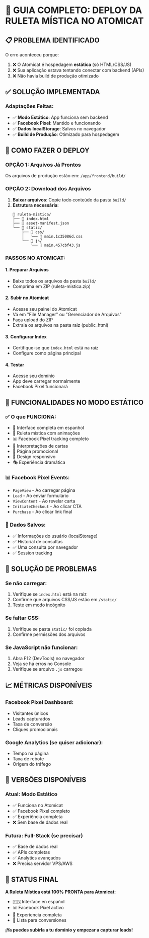 # 🎯 GUIA COMPLETO: DEPLOY DA RULETA MÍSTICA NO ATOMICAT

## 📋 PROBLEMA IDENTIFICADO
O erro aconteceu porque:
1. ❌ O Atomicat é hospedagem **estática** (só HTML/CSS/JS)
2. ❌ Sua aplicação estava tentando conectar com backend (APIs)
3. ❌ Não havia build de produção otimizado

## ✅ SOLUÇÃO IMPLEMENTADA

### **Adaptações Feitas:**
- ✅ **Modo Estático**: App funciona sem backend
- ✅ **Facebook Pixel**: Mantido e funcionando
- ✅ **Dados localStorage**: Salvos no navegador
- ✅ **Build de Produção**: Otimizado para hospedagem

## 🚀 COMO FAZER O DEPLOY

### **OPÇÃO 1: Arquivos Já Prontos**
Os arquivos de produção estão em: `/app/frontend/build/`

### **OPÇÃO 2: Download dos Arquivos**
1. **Baixar arquivos**: Copie todo conteúdo da pasta `build/`
2. **Estrutura necessária**:
   ```
   📁 ruleta-mistica/
   ├── 📄 index.html
   ├── 📄 asset-manifest.json
   └── 📁 static/
       ├── 📁 css/
       │   └── 📄 main.1c35086d.css
       └── 📁 js/
           └── 📄 main.457cbf43.js
   ```

### **PASSOS NO ATOMICAT:**

#### **1. Preparar Arquivos**
- Baixe todos os arquivos da pasta `build/`
- Comprima em ZIP (ruleta-mistica.zip)

#### **2. Subir no Atomicat**
- Acesse seu painel do Atomicat
- Vá em "File Manager" ou "Gerenciador de Arquivos"
- Faça upload do ZIP
- Extraia os arquivos na pasta raiz (public_html)

#### **3. Configurar Index**
- Certifique-se que `index.html` está na raiz
- Configure como página principal

#### **4. Testar**
- Acesse seu domínio
- App deve carregar normalmente
- Facebook Pixel funcionará

## 🎯 FUNCIONALIDADES NO MODO ESTÁTICO

### **✅ O que FUNCIONA:**
- 🎨 Interface completa em espanhol
- 🎰 Ruleta mística com animações
- 📊 Facebook Pixel tracking completo
- 🔮 Interpretações de cartas
- 💎 Página promocional
- 📱 Design responsivo
- 🎭 Experiência dramática

### **📊 Facebook Pixel Events:**
- `PageView` - Ao carregar página
- `Lead` - Ao enviar formulário
- `ViewContent` - Ao revelar carta
- `InitiateCheckout` - Ao clicar CTA
- `Purchase` - Ao clicar link final

### **💾 Dados Salvos:**
- ✅ Informações do usuário (localStorage)
- ✅ Historial de consultas
- ✅ Uma consulta por navegador
- ✅ Session tracking

## 🔧 SOLUÇÃO DE PROBLEMAS

### **Se não carregar:**
1. Verifique se `index.html` está na raiz
2. Confirme que arquivos CSS/JS estão em `/static/`
3. Teste em modo incógnito

### **Se faltar CSS:**
1. Verifique se pasta `static/` foi copiada
2. Confirme permissões dos arquivos

### **Se JavaScript não funcionar:**
1. Abra F12 (DevTools) no navegador
2. Veja se há erros no Console
3. Verifique se arquivo `.js` carregou

## 📈 MÉTRICAS DISPONÍVEIS

### **Facebook Pixel Dashboard:**
- Visitantes únicos
- Leads capturados
- Taxa de conversão
- Cliques promocionais

### **Google Analytics** (se quiser adicionar):
- Tempo na página
- Taxa de rebote
- Origem do tráfego

## 🎯 VERSÕES DISPONÍVEIS

### **Atual: Modo Estático**
- ✅ Funciona no Atomicat
- ✅ Facebook Pixel completo
- ✅ Experiência completa
- ❌ Sem base de dados real

### **Futura: Full-Stack** (se precisar)
- ✅ Base de dados real
- ✅ APIs completas
- ✅ Analytics avançados
- ❌ Precisa servidor VPS/AWS

## 🚀 STATUS FINAL

**A Ruleta Mística está 100% PRONTA para Atomicat:**
- 🇪🇸 Interface en español
- 📊 Facebook Pixel activo
- 💎 Experiencia completa
- 🎯 Lista para conversiones

**¡Ya puedes subirla a tu dominio y empezar a capturar leads!**